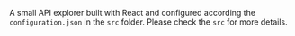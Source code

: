 A small API explorer built with React and configured according the `configuration.json` in the `src` folder. Please check the `src` for more details.
